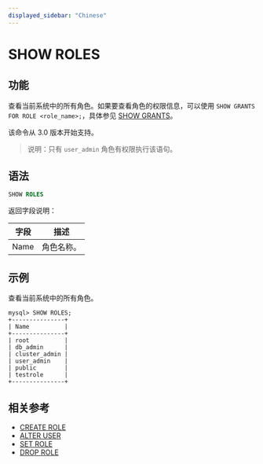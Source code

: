 ```yaml
---
displayed_sidebar: "Chinese"
---
```


# SHOW ROLES

## 功能

查看当前系统中的所有角色。如果要查看角色的权限信息，可以使用 `SHOW GRANTS FOR ROLE <role_name>;`，具体参见 [SHOW GRANTS](SHOW_GRANTS.md)。

该命令从 3.0 版本开始支持。

> 说明：只有 `user_admin` 角色有权限执行该语句。

## 语法

```SQL
SHOW ROLES
```

返回字段说明：

| **字段** | **描述**   |
| -------- | ---------- |
| Name     | 角色名称。 |

## 示例

查看当前系统中的所有角色。

```Plain
mysql> SHOW ROLES;
+---------------+
| Name          |
+---------------+
| root          |
| db_admin      |
| cluster_admin |
| user_admin    |
| public        |
| testrole      |
+---------------+
```

## 相关参考

- [CREATE ROLE](CREATE_ROLE.md)
- [ALTER USER](ALTER_USER.md)
- [SET ROLE](SET_ROLE.md)
- [DROP ROLE](DROP_ROLE.md)
